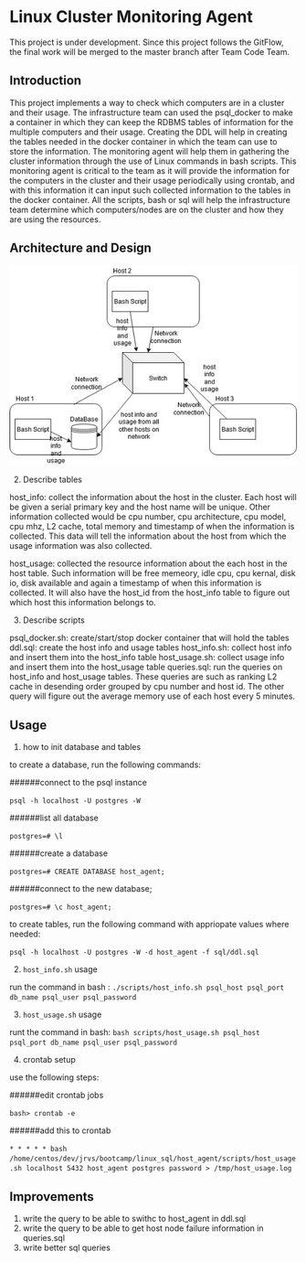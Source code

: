 # Linux Cluster Monitoring Agent
This project is under development. Since this project follows the GitFlow, the final work will be merged to the master branch after Team Code Team.
## Introduction
This project implements a way to check which computers are in a cluster and their usage. The infrastructure team can used the psql_docker to make a container in which they can keep the RDBMS tables of information for the multiple computers and their usage. Creating the DDL will help in creating the tables needed in the docker container in which the team can use to store the information. The monitoring agent will help them in gathering the cluster information through the use of Linux commands in bash scripts. This monitoring agent is critical to the team as it will provide the information for the computers in the cluster and their usage periodically using crontab, and with this information it can input such collected information to the tables in the docker container. All the scripts, bash or sql will help the infrastructure team determine which computers/nodes are on the cluster and how they are using the resources.

## Architecture and Design
![cluster diagram](./assets/cluster_diagram.jpg)

2) Describe tables

host_info: collect the information about the host in the cluster. Each host will be given a serial primary key and the host name will be unique. Other information collected would be cpu number, cpu architecture, cpu model, cpu mhz, L2 cache, total memory and timestamp of when the information is collected. This data will tell the information about the host from which the usage information was also collected.

host_usage: collected the resource information about the each host in the host table. Such information will be free memeory, idle cpu, cpu kernal, disk io, disk available and again a timestamp of when this information is collected. It will also have the host_id from the host_info table to figure out which host this information belongs to.

3) Describe scripts

psql_docker.sh: create/start/stop docker container that will hold the tables
ddl.sql: create the host info and usage tables
host_info.sh: collect host info and insert them into the host_info table
host_usage.sh: collect usage info and insert them into the host_usage table
queries.sql: run the queries on host_info and host_usage tables. These queries are such as ranking L2 cache in desending order grouped by cpu number and host id. The other query will figure out the average memory use of each host every 5 minutes.

## Usage
1) how to init database and tables

to create a database, run the following commands:

######connect to the psql instance

`psql -h localhost -U postgres -W`

######list all database

`postgres=# \l`

######create a database

`postgres=# CREATE DATABASE host_agent;`

######connect to the new database;

`postgres=# \c host_agent;`

to create tables, run the following command with appriopate values where needed:

`psql -h localhost -U postgres -W -d host_agent -f sql/ddl.sql`

2) `host_info.sh` usage

run the command in bash : `./scripts/host_info.sh psql_host psql_port db_name psql_user psql_password`


3) `host_usage.sh` usage

runt the command in bash: `bash scripts/host_usage.sh psql_host psql_port db_name psql_user psql_password`

4) crontab setup

use the following steps:

######edit crontab jobs

`bash> crontab -e`

######add this to crontab

`* * * * * bash /home/centos/dev/jrvs/bootcamp/linux_sql/host_agent/scripts/host_usage.sh localhost 5432 host_agent postgres password > /tmp/host_usage.log`


## Improvements 
1) write the query to be able to swithc to host_agent in ddl.sql
2) write the query to be able to get host node failure information in queries.sql
3) write better sql queries

